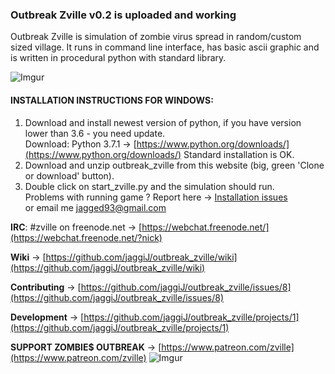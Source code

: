 ### Outbreak Zville v0.2 is uploaded and working  

Outbreak Zville is simulation of zombie virus spread in random/custom sized village.
It runs in command line interface, has basic ascii graphic and is written in procedural python with standard library.

![Imgur](https://i.imgur.com/d5SR4Qv.png)

#### INSTALLATION INSTRUCTIONS FOR WINDOWS:

1. Download and install newest version of python, if you have version lower than 3.6 - you need update.  
	Download: Python 3.7.1 -> [https://www.python.org/downloads/](https://www.python.org/downloads/)
	Standard installation is OK.
2. Download and unzip outbreak_zville from this website (big, green 'Clone or download' button).
3. Double click on start_zville.py and the simulation should run.  
Problems with running game ? Report here -> [Installation issues](https://github.com/jaggiJ/outbreak_zville/issues/9)  
or email me jagged93@gmail.com

**IRC**: #zville on freenode.net -> [https://webchat.freenode.net/](https://webchat.freenode.net/?nick)

**Wiki** -> [https://github.com/jaggiJ/outbreak_zville/wiki](https://github.com/jaggiJ/outbreak_zville/wiki)

**Contributing** -> [https://github.com/jaggiJ/outbreak_zville/issues/8](https://github.com/jaggiJ/outbreak_zville/issues/8)

**Development** -> [https://github.com/jaggiJ/outbreak_zville/projects/1](https://github.com/jaggiJ/outbreak_zville/projects/1)  

**SUPPORT ZOMBIE$ OUTBREAK** -> [https://www.patreon.com/zville](https://www.patreon.com/zville)    ![Imgur](https://i.imgur.com/S44353Z.png)
